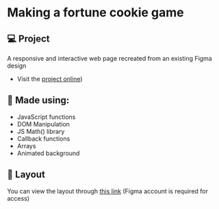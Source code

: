 # Making a fortune cookie game

## 💻 Project
A responsive and interactive web page recreated from an existing Figma design

- Visit the [project online](https://rodirog.github.io/fortune-cookie-webpage/))

## 🧪 Made using:

- JavaScript functions
- DOM Manipulation
- JS Math() library
- Callback functions
- Arrays
- Animated background

## 🔖 Layout
You can view the layout through [this link](https://www.figma.com/community/file/1182751789348533739) (Figma account is required for access)
